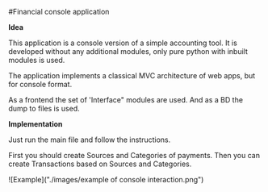 #Financial console application

**Idea**

This application is a console version of a simple accounting tool. It is developed without any additional modules, only pure python with inbuilt modules is used.

The application implements a classical MVC architecture of web apps, but for console format.

As a frontend the set of 'Interface" modules are used. And as a BD the dump to files is used.

**Implementation**

Just run the main file and follow the instructions.

First you should create Sources and Categories of payments. Then you can create Transactions based on Sources and Categories.

![Example]("./images/example of console interaction.png")
